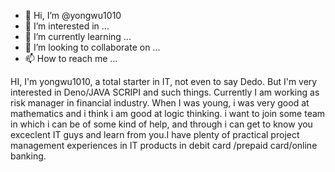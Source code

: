 - 👋 Hi, I’m @yongwu1010
- 👀 I’m interested in ...
- 🌱 I’m currently learning ...
- 💞️ I’m looking to collaborate on ...
- 📫 How to reach me ...

<!---
yongwu1010/yongwu1010 is a ✨ special ✨ repository because its `README.md` (this file) appears on your GitHub profile.
You can click the Preview link to take a look at your changes.
--->
HI, I'm yongwu1010, a total starter in IT, not even to say Dedo. But I'm very interested in Deno/JAVA SCRIPI and such things. Currently I am working as risk manager in financial industry. When I was young, i was very good at mathematics and i think i am good at logic thinking. i want to join some team in which i can be of some kind of help, and through i can get to know you exceclent IT guys and learn from you.I   have plenty of practical project management experiences in IT products in debit card /prepaid card/online banking. 
